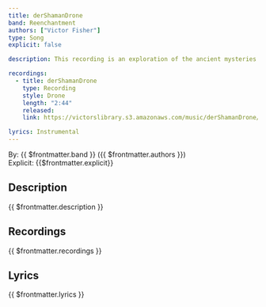 ```yaml
---
title: derShamanDrone
band: Reenchantment
authors: ["Victor Fisher"]
type: Song
explicit: false

description: This recording is an exploration of the ancient mysteries of tribalism and the shamanic tradition.

recordings:
  - title: derShamanDrone
    type: Recording
    style: Drone
    length: "2:44"
    released: 
    link: https://victorslibrary.s3.amazonaws.com/music/derShamanDrone/derShamanDrone.mp3

lyrics: Instrumental
---
```


By: {{ $frontmatter.band }} ({{ $frontmatter.authors }})  
Explicit: {{$frontmatter.explicit}}

## Description

{{ $frontmatter.description }}

## Recordings

{{ $frontmatter.recordings }}

## Lyrics

{{ $frontmatter.lyrics }}
